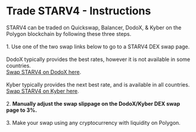 # Trade STARV4 - Instructions

STARV4 can be traded on Quickswap, Balancer, DodoX, & Kyber on the Polygon blockchain by following these three steps. \
\
1\.  Use one of the two swap links below to go to a STARV4 DEX swap page. \
\
DodoX typically provides the best rates, however it is not available in some countries. \
[Swap STARV4 on DodoX here](https://app.dodoex.io/swap/network/polygon/137-WMATIC/137-0x61fFE097137d543f019F5257E1a1Ff7A6C5F0b68). \
\
Kyber typically provides the next best rate, and is available in all countries.\
[Swap STARV4 on Kyber here](https://kyberswap.com/swap/polygon/pol-to-0x61ffe097137d543f019f5257e1a1ff7a6c5f0b68).\
\
2\. **Manually adjust the swap slippage on the DodoX/Kyber DEX swap page to 3%.** \
\
3\. Make your swap using any cryptocurrency with liquidity on Polygon.&#x20;
